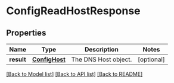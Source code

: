 # ConfigReadHostResponse

## Properties
Name | Type | Description | Notes
------------ | ------------- | ------------- | -------------
**result** | [**ConfigHost**](ConfigHost.md) | The DNS Host object. | [optional] 

[[Back to Model list]](../README.md#documentation-for-models) [[Back to API list]](../README.md#documentation-for-api-endpoints) [[Back to README]](../README.md)


